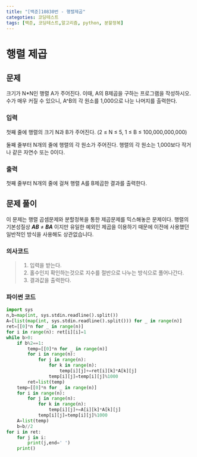 ```yaml
---
title: "[백준]10830번 - 행렬제곱"
categoties: 코딩테스트
tags: [백준, 코딩테스트,알고리즘, python, 분할정복]
---
```


# 행렬 제곱

## 문제

크기가 N*N인 행렬 A가 주어진다. 이때, A의 B제곱을 구하는 프로그램을 작성하시오. 수가 매우 커질 수 있으니, A^B의 각 원소를 1,000으로 나눈 나머지를 출력한다.

### 입력

첫째 줄에 행렬의 크기 N과 B가 주어진다. (2 ≤ N ≤  5, 1 ≤ B ≤ 100,000,000,000)

둘째 줄부터 N개의 줄에 행렬의 각 원소가 주어진다. 행렬의 각 원소는 1,000보다 작거나 같은 자연수 또는 0이다.

### 출력

첫째 줄부터 N개의 줄에 걸쳐 행렬 A를 B제곱한 결과를 출력한다.

## 문제 풀이

이 문제는 행렬 곱셈문제와 분할정복을 통한 제곱문제를 믹스해놓은 문제이다. 행렬의 기본성질상 **_AB_** ≠ ***BA*** 이지만 유일한 예외인 제곱을 이용하기 때문에 이전에 사용했던 일반적인 방식을 사용해도 상관없습니다. 

### 의사코드

> 1. 입력을 받는다.
> 2.  홀수인지 확인하는것으로 지수를 절반으로 나누는 방식으로 풀어나간다.
> 3. 결과값을 출력한다.

### 파이썬 코드

```python
import sys
n,b=map(int, sys.stdin.readline().split())
A=[list(map(int, sys.stdin.readline().split())) for _ in range(n)]
ret=[[0]*n for _ in range(n)]
for i in range(n): ret[i][i]=1
while b>0:
    if b%2==1:
        temp=[[0]*n for _ in range(n)]
        for i in range(n):
            for j in range(n):
                for k in range(n):
                    temp[i][j]+=ret[i][k]*A[k][j]
                temp[i][j]=temp[i][j]%1000
        ret=list(temp)
    temp=[[0]*n for _ in range(n)]
    for i in range(n):
        for j in range(n):
            for k in range(n):
                temp[i][j]+=A[i][k]*A[k][j]
            temp[i][j]=temp[i][j]%1000
    A=list(temp)
    b=b//2
for i in ret:
    for j in i:
        print(j,end=' ')
    print()
```

